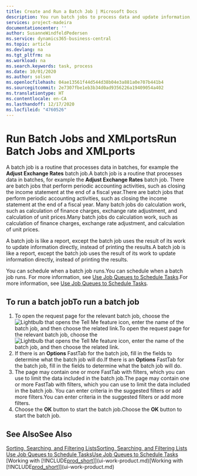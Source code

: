 ```yaml
---
title: Create and Run a Batch Job | Microsoft Docs
description: You run batch jobs to process data and update information, for example, to do periodic accounting activities, or to do calculations.
services: project-madeira
documentationcenter: ''
author: SusanneWindfeldPedersen
ms.service: dynamics365-business-central
ms.topic: article
ms.devlang: na
ms.tgt_pltfrm: na
ms.workload: na
ms.search.keywords: task, process
ms.date: 10/01/2020
ms.author: solsen
ms.openlocfilehash: 04ae13561f44d544d38b04e3a881a0e707b441b4
ms.sourcegitcommit: 2e7307fbe1eb3b34d0ad9356226a19409054a402
ms.translationtype: HT
ms.contentlocale: en-CA
ms.lasthandoff: 12/17/2020
ms.locfileid: "4760526"
---
```

# <a name="run-batch-jobs-and-xmlports"></a><span data-ttu-id="4bc98-103">Run Batch Jobs and XMLports</span><span class="sxs-lookup"><span data-stu-id="4bc98-103">Run Batch Jobs and XMLports</span></span>
<span data-ttu-id="4bc98-104">A batch job is a routine that processes data in batches, for example the **Adjust Exchange Rates** batch job.</span><span class="sxs-lookup"><span data-stu-id="4bc98-104">A batch job is a routine that processes data in batches, for example the **Adjust Exchange Rates** batch job.</span></span> <span data-ttu-id="4bc98-105">There are batch jobs that perform periodic accounting activities, such as closing the income statement at the end of a fiscal year.</span><span class="sxs-lookup"><span data-stu-id="4bc98-105">There are batch jobs that perform periodic accounting activities, such as closing the income statement at the end of a fiscal year.</span></span> <span data-ttu-id="4bc98-106">Many batch jobs do calculation work, such as calculation of finance charges, exchange rate adjustment, and calculation of unit prices.</span><span class="sxs-lookup"><span data-stu-id="4bc98-106">Many batch jobs do calculation work, such as calculation of finance charges, exchange rate adjustment, and calculation of unit prices.</span></span>

<span data-ttu-id="4bc98-107">A batch job is like a report, except the batch job uses the result of its work to update information directly, instead of printing the results.</span><span class="sxs-lookup"><span data-stu-id="4bc98-107">A batch job is like a report, except the batch job uses the result of its work to update information directly, instead of printing the results.</span></span>

<span data-ttu-id="4bc98-108">You can schedule when a batch job runs.</span><span class="sxs-lookup"><span data-stu-id="4bc98-108">You can schedule when a batch job runs.</span></span> <span data-ttu-id="4bc98-109">For more information, see [Use Job Queues to Schedule Tasks](admin-job-queues-schedule-tasks.md).</span><span class="sxs-lookup"><span data-stu-id="4bc98-109">For more information, see [Use Job Queues to Schedule Tasks](admin-job-queues-schedule-tasks.md).</span></span>

## <a name="to-run-a-batch-job"></a><span data-ttu-id="4bc98-110">To run a batch job</span><span class="sxs-lookup"><span data-stu-id="4bc98-110">To run a batch job</span></span>
1. <span data-ttu-id="4bc98-111">To open the request page for the relevant batch job, choose the ![Lightbulb that opens the Tell Me feature](media/ui-search/search_small.png "Tell me what you want to do") icon, enter the name of the batch job, and then choose the related link.</span><span class="sxs-lookup"><span data-stu-id="4bc98-111">To open the request page for the relevant batch job, choose the ![Lightbulb that opens the Tell Me feature](media/ui-search/search_small.png "Tell me what you want to do") icon, enter the name of the batch job, and then choose the related link.</span></span>
2. <span data-ttu-id="4bc98-112">If there is an **Options** FastTab for the batch job, fill in the fields to determine what the batch job will do.</span><span class="sxs-lookup"><span data-stu-id="4bc98-112">If there is an **Options** FastTab for the batch job, fill in the fields to determine what the batch job will do.</span></span>
3. <span data-ttu-id="4bc98-113">The page may contain one or more FastTab with filters, which you can use to limit the data included in the batch job.</span><span class="sxs-lookup"><span data-stu-id="4bc98-113">The page may contain one or more FastTab with filters, which you can use to limit the data included in the batch job.</span></span> <span data-ttu-id="4bc98-114">You can enter criteria in the suggested filters or add more filters.</span><span class="sxs-lookup"><span data-stu-id="4bc98-114">You can enter criteria in the suggested filters or add more filters.</span></span>
4. <span data-ttu-id="4bc98-115">Choose the **OK** button to start the batch job.</span><span class="sxs-lookup"><span data-stu-id="4bc98-115">Choose the **OK** button to start the batch job.</span></span>

## <a name="see-also"></a><span data-ttu-id="4bc98-116">See Also</span><span class="sxs-lookup"><span data-stu-id="4bc98-116">See Also</span></span>
[<span data-ttu-id="4bc98-117">Sorting, Searching, and Filtering Lists</span><span class="sxs-lookup"><span data-stu-id="4bc98-117">Sorting, Searching, and Filtering Lists</span></span>](ui-enter-criteria-filters.md)  
[<span data-ttu-id="4bc98-118">Use Job Queues to Schedule Tasks</span><span class="sxs-lookup"><span data-stu-id="4bc98-118">Use Job Queues to Schedule Tasks</span></span>](admin-job-queues-schedule-tasks.md)  
<span data-ttu-id="4bc98-119">[Working with [!INCLUDE[prod_short](includes/prod_short.md)]](ui-work-product.md)</span><span class="sxs-lookup"><span data-stu-id="4bc98-119">[Working with [!INCLUDE[prod_short](includes/prod_short.md)]](ui-work-product.md)</span></span>
